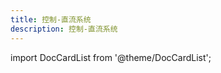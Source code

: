 ```yaml
---
title: 控制-直流系统
description: 控制-直流系统
---
```


import DocCardList from '@theme/DocCardList';

<DocCardList />